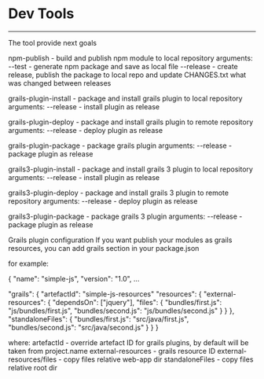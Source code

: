 # Dev Tools
----

The tool provide next goals

npm-publish - build and publish npm module to local repository
arguments:
--test - generate npm package and save as local file
--release - create release, publish the package to local repo and update CHANGES.txt what was changed between releases 

grails-plugin-install - package and install grails plugin to local repository
arguments:
--release - install plugin as release

grails-plugin-deploy - package and install grails plugin to remote repository
arguments: 
--release - deploy plugin as release

grails-plugin-package - package grails plugin
arguments:
--release - package plugin as release

grails3-plugin-install - package and install grails 3 plugin to local repository
arguments:
--release - install plugin as release

grails3-plugin-deploy - package and install grails 3 plugin to remote repository
arguments: 
--release - deploy plugin as release

grails3-plugin-package - package grails 3 plugin
arguments:
--release - package plugin as release

Grails plugin configuration
If you want publish your modules as grails resources, you can add grails section in your package.json

for example:

{
  "name": "simple-js",
  "version": "1.0",
  ...
  
  "grails": {
    "artefactId": "simple-js-resources"
    "resources": {
      "external-resources": {
        "dependsOn": ["jquery"],
        "files": {
          "bundles/first.js": "js/bundles/first.js",
          "bundles/second.js": "js/bundles/second.js"
        }
      }
    },
    "standaloneFiles": {
      "bundles/first.js": "src/java/first.js",
      "bundles/second.js": "src/java/second.js"
    }
  }
}

where:
artefactId - override artefact ID for grails plugins, by default will be taken from project.name
external-resources - grails resource ID
external-resources/files - copy files relative web-app dir
standaloneFiles - copy files relative root dir
